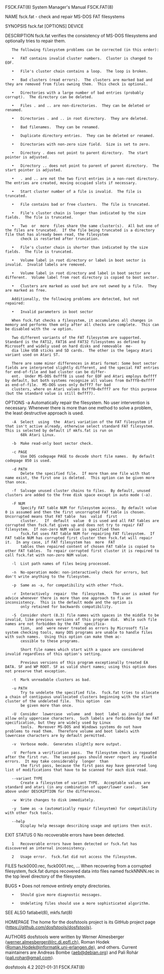 FSCK.FAT(8)                                                                         System Manager's Manual                                                                         FSCK.FAT(8)

NAME
       fsck.fat - check and repair MS-DOS FAT filesystems

SYNOPSIS
       fsck.fat [OPTIONS] DEVICE

DESCRIPTION
       fsck.fat verifies the consistency of MS-DOS filesystems and optionally tries to repair them.

       The following filesystem problems can be corrected (in this order):

       •   FAT contains invalid cluster numbers.  Cluster is changed to EOF.

       •   File's cluster chain contains a loop.  The loop is broken.

       •   Bad clusters (read errors).  The clusters are marked bad and they are removed from files owning them.  This check is optional.

       •   Directories with a large number of bad entries (probably corrupt).  The directory can be deleted.

       •   Files . and .. are non-directories.  They can be deleted or renamed.

       •   Directories . and .. in root directory.  They are deleted.

       •   Bad filenames.  They can be renamed.

       •   Duplicate directory entries.  They can be deleted or renamed.

       •   Directories with non-zero size field.  Size is set to zero.

       •   Directory . does not point to parent directory.  The start pointer is adjusted.

       •   Directory .. does not point to parent of parent directory.  The start pointer is adjusted.

       •   . and .. are not the two first entries in a non-root directory.  The entries are created, moving occupied slots if necessary.

       •   Start cluster number of a file is invalid.  The file is truncated.

       •   File contains bad or free clusters.  The file is truncated.

       •   File's cluster chain is longer than indicated by the size fields.  The file is truncated.

       •   Two  or  more  files share the same cluster(s).  All but one of the files are truncated.  If the file being truncated is a directory file that has already been read, the filesystem
           check is restarted after truncation.

       •   File's cluster chain is shorter than indicated by the size fields.  The file is truncated.

       •   Volume label in root directory or label in boot sector is invalid.  Invalid labels are removed.

       •   Volume label in root directory and label in boot sector are different.  Volume label from root directory is copied to boot sector.

       •   Clusters are marked as used but are not owned by a file.  They are marked as free.

       Additionally, the following problems are detected, but not repaired:

       •   Invalid parameters in boot sector

       When fsck.fat checks a filesystem, it accumulates all changes in memory and performs them only after all checks are complete.  This can be disabled with the -w option.

       Two different variants of the FAT filesystem are supported.  Standard is the FAT12, FAT16 and FAT32 filesystems as defined by Microsoft and widely used on hard disks and removable  me‐
       dia like USB sticks and SD cards.  The other is the legacy Atari variant used on Atari ST.

       There are some minor differences in Atari format: Some boot sector fields are interpreted slightly different, and the special FAT entries for end-of-file and bad cluster can be differ‐
       ent.  Under MS-DOS 0xfff8 is used for EOF and Atari employs 0xffff by default, but both systems recognize all values from 0xfff8–0xffff as end-of-file.  MS-DOS uses only 0xfff7 for bad
       clusters, where on Atari values 0xfff0–0xfff7 are for this purpose (but the standard value is still 0xfff7).

OPTIONS
       -a  Automatically repair the filesystem.  No user intervention is necessary.  Whenever there is more than one method to solve a problem, the least destructive approach is used.

       -A  Select  using  the  Atari variation of the FAT filesystem if that isn't active already, otherwise select standard FAT filesystem.  This is selected by default if mkfs.fat is run on
           68k Atari Linux.

       -b  Make read-only boot sector check.

       -c PAGE
           Use DOS codepage PAGE to decode short file names.  By default codepage 850 is used.

       -d PATH
           Delete the specified file.  If more than one file with that name exist, the first one is deleted.  This option can be given more than once.

       -f  Salvage unused cluster chains to files.  By default, unused clusters are added to the free disk space except in auto mode (-a).

       -F NUM
           Specify FAT table NUM for filesystem access.  By default value 0 is assumed and then the first uncorrupted FAT table is chosen.  Uncorrupted means that FAT table  has  valid  first
           cluster.   If  default  value  0 is used and all FAT tables are corrupted then fsck.fat gives up and does not try to repair FAT filesystem.  If non-zero NUM value is specified then
           fsck.fat uses FAT table NUM for repairing FAT filesystem.  If FAT table NUM has corrupted first cluster then fsck.fat will repair it.  In any case, if FAT filesystem has  more  FAT
           tables then repaired content of chosen FAT table is copied to other FAT tables.  To repair corrupted first cluster it is required to call fsck.fat with non-zero NUM value.

       -l  List path names of files being processed.

       -n  No-operation mode: non-interactively check for errors, but don't write anything to the filesystem.

       -p  Same as -a, for compatibility with other *fsck.

       -r  Interactively  repair  the  filesystem.   The user is asked for advice whenever there is more than one approach to fix an inconsistency.  This is the default mode and the option is
           only retained for backwards compatibility.

       -S  Consider short (8.3) file names with spaces in the middle to be invalid, like previous versions of this program did.  While such file names are not forbidden by the FAT  specifica‐
           tion,  and  were never treated as errors by Microsoft file system checking tools, many DOS programs are unable to handle files with such names.  Using this option can make them ac‐
           cessible to these programs.

           Short file names which start with a space are considered invalid regardless of this option's setting.

           Previous versions of this program exceptionally treated EA DATA. SF and WP ROOT. SF as valid short names; using this option does not preserve that exception.

       -t  Mark unreadable clusters as bad.

       -u PATH
           Try to undelete the specified file.  fsck.fat tries to allocate a chain of contiguous unallocated clusters beginning with the start cluster of the undeleted file.  This option  can
           be given more than once.

       -U  Consider  lowercase  volume  and  boot  label as invalid and allow only uppercase characters.  Such labels are forbidden by the FAT specification, but they are widely used by Linux
           tools.  Moreover MS-DOS and Windows systems do not have problems to read them.  Therefore volume and boot labels with lowercase characters are by default permitted.

       -v  Verbose mode.  Generates slightly more output.

       -V  Perform a verification pass.  The filesystem check is repeated after the first run.  The second pass should never report any fixable errors.  It may take considerably  longer  than
           the first pass, because the first pass may have generated long list of modifications that have to be scanned for each disk read.

       --variant TYPE
           Create a filesystem of variant TYPE.  Acceptable values are standard and atari (in any combination of upper/lower case).  See above under DESCRIPTION for the differences.

       -w  Write changes to disk immediately.

       -y  Same as -a (automatically repair filesystem) for compatibility with other fsck tools.

       --help
           Display help message describing usage and options then exit.

EXIT STATUS
       0   No recoverable errors have been detected.

       1   Recoverable errors have been detected or fsck.fat has discovered an internal inconsistency.

       2   Usage error.  fsck.fat did not access the filesystem.

FILES
       fsck0000.rec, fsck0001.rec, ...
           When recovering from a corrupted filesystem, fsck.fat dumps recovered data into files named fsckNNNN.rec in the top level directory of the filesystem.

BUGS
       •   Does not remove entirely empty directories.

       •   Should give more diagnostic messages.

       •   Undeleting files should use a more sophisticated algorithm.

SEE ALSO
       fatlabel(8), mkfs.fat(8)

HOMEPAGE
       The home for the dosfstools project is its GitHub project page ⟨https://github.com/dosfstools/dosfstools⟩.

AUTHORS
       dosfstools  were  written  by Werner Almesberger ⟨werner.almesberger@lrc.di.epfl.ch⟩, Roman Hodek ⟨Roman.Hodek@informatik.uni-erlangen.de⟩, and others.  Current maintainers are Andreas
       Bombe ⟨aeb@debian.org⟩ and Pali Rohár ⟨pali.rohar@gmail.com⟩.

dosfstools 4.2                                                                             2021-01-31                                                                               FSCK.FAT(8)
